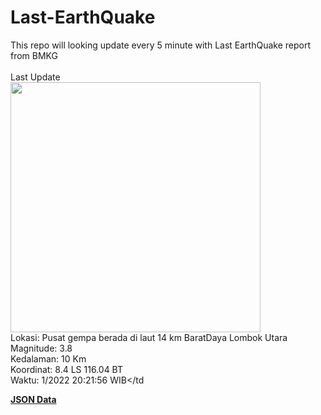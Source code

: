 # Last-EarthQuake
This repo will looking update every 5 minute with Last EarthQuake report from BMKG
<br>
<br>
Last Update
<br>
<img src="https://ews.bmkg.go.id/TEWS/data/20221120202156.mmi.jpg" width="400"/>
<br>
Lokasi: Pusat gempa berada di laut 14 km BaratDaya Lombok Utara <br>
Magnitude: 3.8 <br>
Kedalaman: 10 Km <br>
Koordinat: 8.4 LS 116.04 BT <br>
Waktu: 1/2022 20:21:56 WIB</td <br>

<a href="./data/data.json">**JSON Data**</a>
